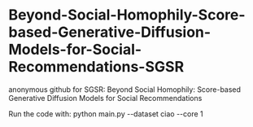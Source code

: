 # Beyond-Social-Homophily-Score-based-Generative-Diffusion-Models-for-Social-Recommendations-SGSR
anonymous github for SGSR: Beyond Social Homophily: Score-based Generative Diffusion Models for Social Recommendations

Run the code with: python main.py --dataset ciao --core 1
